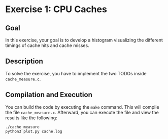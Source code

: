 # Exercise 1: CPU Caches

## Goal
In this exercise, your goal is to develop a histogram visualizing the different timings of cache hits and cache misses.

## Description
To solve the exercise, you have to implement the two TODOs inside `cache_measure.c`.

## Compilation and Execution
You can build the code by executing the `make` command. This will compile the file `cache_measure.c`.
Afterward, you can execute the file and view the results like the following:
```
./cache_measure
python3 plot.py cache.log
```
